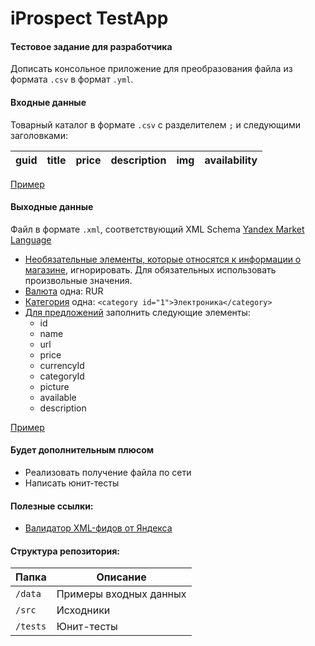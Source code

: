 # iProspect TestApp
#### Тестовое задание для разработчика
Дописать консольное приложение для преобразования файла из формата `.csv` в формат `.yml`.

#### Входные данные
Товарный каталог в формате `.csv` c разделителем `;` и следующими заголовками:

| guid | title | price | description | img | availability |
|------|-------|-------|-------------|-----|--------------|

[Пример](https://raw.githubusercontent.com/iProspect-Russia/TestApp/master/data/amazon_product_info_sample_modified.csv)

#### Выходные данные
Файл  в формате `.xml`, соответствующий XML Schema [Yandex Market Language](https://yandex.ru/support/partnermarket/export/yml.html)
- [Необязательные элементы, которые относятся к информации о магазине](https://yandex.ru/support/partnermarket/elements/shop.html), игнорировать. Для обязательных использовать произвольные значения.
- [Валюта](https://yandex.ru/support/partnermarket/elements/currencies.html) одна: RUR
- [Категория](https://yandex.ru/support/partnermarket/elements/categories.html) одна: `<category id="1">Электроника</category>`
- [Для предложений](https://yandex.ru/support/partnermarket/offers.html) заполнить следующие элементы:
    - id
    - name
    - url
    - price
    - currencyId
    - categoryId
    - picture
    - available
    - description

[Пример](https://download.cdn.yandex.net/from/yandex.ru/support/ru/partnermarket/files/yml-simplified.zip)

#### Будет дополнительным плюсом
- Реализовать получение файла по сети
- Написать юнит-тесты

#### Полезные ссылки:
- [Валидатор XML-фидов от  Яндекса](https://webmaster.yandex.ru/tools/xml-validator/)

#### Структура репозитория:

| Папка    | Описание               |
| ---      | ---                    |
| `/data`  | Примеры входных данных |
| `/src`   | Исходники              |
| `/tests` | Юнит-тесты             |